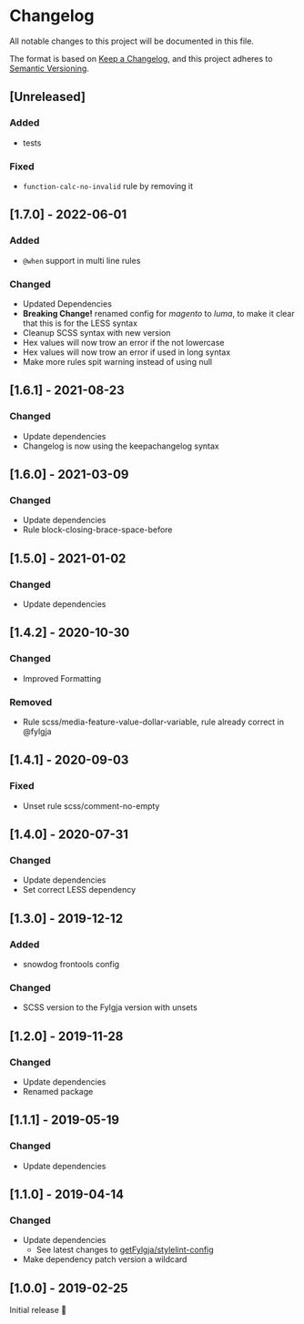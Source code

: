 # Changelog
All notable changes to this project will be documented in this file.

The format is based on [Keep a Changelog](https://keepachangelog.com/en/1.0.0/),
and this project adheres to [Semantic Versioning](https://semver.org/spec/v2.0.0.html).

## [Unreleased]

### Added
- tests

### Fixed
- `function-calc-no-invalid` rule by removing it

## [1.7.0] - 2022-06-01
### Added
- `@when` support in multi line rules

### Changed
- Updated Dependencies
- **Breaking Change!** renamed config for _magento_ to _luma_,
  to make it clear that this is for the LESS syntax
- Cleanup SCSS syntax with new version
- Hex values will now trow an error if the not lowercase
- Hex values will now trow an error if used in long syntax
- Make more rules spit warning instead of using null

## [1.6.1] - 2021-08-23
### Changed
- Update dependencies
- Changelog is now using the keepachangelog syntax

## [1.6.0] - 2021-03-09
### Changed
- Update dependencies
- Rule block-closing-brace-space-before

## [1.5.0] - 2021-01-02
### Changed
- Update dependencies

## [1.4.2] - 2020-10-30
### Changed
- Improved Formatting

### Removed
- Rule scss/media-feature-value-dollar-variable, rule already correct in @fylgja

## [1.4.1] - 2020-09-03
### Fixed
- Unset rule scss/comment-no-empty

## [1.4.0] - 2020-07-31
### Changed
- Update dependencies
- Set correct LESS dependency

## [1.3.0] - 2019-12-12
### Added
- snowdog frontools config

### Changed
- SCSS version to the Fylgja version with unsets

## [1.2.0] - 2019-11-28
### Changed
- Update dependencies
- Renamed package

## [1.1.1] - 2019-05-19
### Changed
- Update dependencies

## [1.1.0] - 2019-04-14
### Changed
- Update dependencies
  - See latest changes to [getFylgja/stylelint-config](https://github.com/fylgja/stylelint-config/releases/)
- Make dependency patch version a wildcard

## [1.0.0] - 2019-02-25
Initial release 🎉

